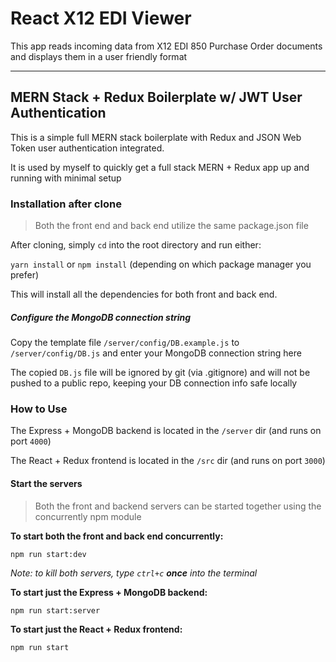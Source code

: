 # React X12 EDI Viewer  
This app reads incoming data from X12 EDI 850 Purchase Order documents and displays them in a user friendly format

---

## MERN Stack + Redux Boilerplate w/ JWT User Authentication

This is a simple full MERN stack boilerplate with Redux and JSON Web Token user authentication integrated.

It is used by myself to quickly get a full stack MERN + Redux app up and running with minimal setup

### Installation after clone

>Both the front end and back end utilize the same package.json file

After cloning, simply `cd` into the root directory and run either:

`yarn install` or `npm install` (depending on which package manager you prefer)

This will install all the dependencies for both front and back end.

##### Configure the MongoDB connection string

Copy the template file `/server/config/DB.example.js` to `/server/config/DB.js` and enter your MongoDB connection string here

The copied `DB.js` file will be ignored by git (via .gitignore) and will not be pushed to a public repo, keeping your DB connection info safe locally

### How to Use

The Express + MongoDB backend is located in the `/server` dir (and runs on port `4000`)

The React + Redux frontend is located in the `/src` dir (and runs on port `3000`)

#### Start the servers

> Both the front and backend servers can be started together using the concurrently npm module

**To start both the front and back end concurrently:**

`npm run start:dev`

_Note: to kill both servers, type `ctrl+c` **once** into the terminal_

**To start just the Express + MongoDB backend:**

`npm run start:server`

**To start just the React + Redux frontend:**

`npm run start`

